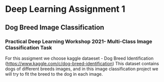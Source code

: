 # Deep Learning Assignment 1
## Dog Breed Image Classification
### Practical Deep Learning Workshop 2021- Multi-Class Image Classification Task

For this assigment we choose kaggle dataeset - Dog Breed Identification 
(https://www.kaggle.com/c/dog-breed-identification) 
This dataset contains dogs of different breeds images, and in this image classification project we will try to fit the breed to the dog in each image.
